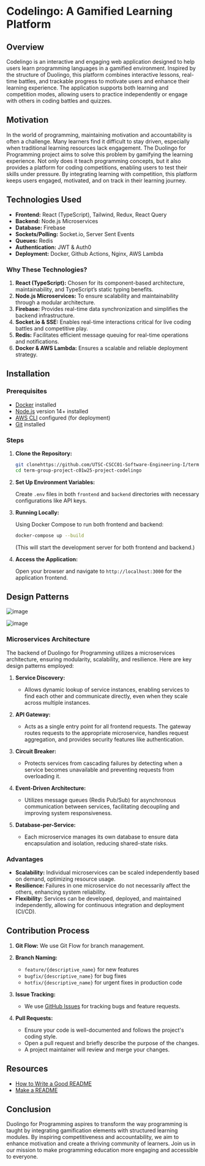 # Codelingo: A Gamified Learning Platform

## Overview

Codelingo is an interactive and engaging web application designed to help users learn programming languages in a gamified environment. Inspired by the structure of Duolingo, this platform combines interactive lessons, real-time battles, and trackable progress to motivate users and enhance their learning experience. The application supports both learning and competition modes, allowing users to practice independently or engage with others in coding battles and quizzes.

## Motivation

In the world of programming, maintaining motivation and accountability is often a challenge. Many learners find it difficult to stay driven, especially when traditional learning resources lack engagement. The Duolingo for Programming project aims to solve this problem by gamifying the learning experience. Not only does it teach programming concepts, but it also provides a platform for coding competitions, enabling users to test their skills under pressure. By integrating learning with competition, this platform keeps users engaged, motivated, and on track in their learning journey.

## Technologies Used

- **Frontend:** React (TypeScript), Tailwind, Redux, React Query
- **Backend:** Node.js Microservices
- **Database:** Firebase
- **Sockets/Polling:** Socket.io, Server Sent Events
- **Queues:** Redis
- **Authentication:** JWT & Auth0
- **Deployment:** Docker, Github Actions, Nginx, AWS Lambda

### Why These Technologies?

1. **React (TypeScript):** Chosen for its component-based architecture, maintainability, and TypeScript’s static typing benefits.
2. **Node.js Microservices:** To ensure scalability and maintainability through a modular architecture.
3. **Firebase:** Provides real-time data synchronization and simplifies the backend infrastructure.
4. **Socket.io & SSE:** Enables real-time interactions critical for live coding battles and competitive play.
5. **Redis:** Facilitates efficient message queuing for real-time operations and notifications.
6. **Docker & AWS Lambda:** Ensures a scalable and reliable deployment strategy.

## Installation

### Prerequisites

- [Docker](https://www.docker.com/get-started) installed
- [Node.js](https://nodejs.org/) version 14+ installed
- [AWS CLI](https://aws.amazon.com/cli/) configured (for deployment)
- [Git](https://git-scm.com/) installed

### Steps

1. **Clone the Repository:**

   ```bash
   git clonehttps://github.com/UTSC-CSCC01-Software-Engineering-I/term-group-project-c01w25-project-codelingo
   cd term-group-project-c01w25-project-codelingo
   ```

2. **Set Up Environment Variables:**

   Create `.env` files in both `frontend` and `backend` directories with necessary configurations like API keys.

3. **Running Locally:**

   Using Docker Compose to run both frontend and backend:

   ```bash
   docker-compose up --build
   ```

   (This will start the development server for both frontend and backend.)

4. **Access the Application:**

   Open your browser and navigate to `http://localhost:3000` for the application frontend.

## Design Patterns
![image](https://github.com/user-attachments/assets/d5545f82-d65e-440e-a10a-cf000e752958)

![image](https://github.com/user-attachments/assets/9fedb081-7fae-4ef1-90fc-4f84d1b993bc)


### Microservices Architecture

The backend of Duolingo for Programming utilizes a microservices architecture, ensuring modularity, scalability, and resilience. Here are key design patterns employed:

1. **Service Discovery:**
   - Allows dynamic lookup of service instances, enabling services to find each other and communicate directly, even when they scale across multiple instances.

2. **API Gateway:**
   - Acts as a single entry point for all frontend requests. The gateway routes requests to the appropriate microservice, handles request aggregation, and provides security features like authentication.

3. **Circuit Breaker:**
   - Protects services from cascading failures by detecting when a service becomes unavailable and preventing requests from overloading it.

4. **Event-Driven Architecture:**
   - Utilizes message queues (Redis Pub/Sub) for asynchronous communication between services, facilitating decoupling and improving system responsiveness.

5. **Database-per-Service:**
   - Each microservice manages its own database to ensure data encapsulation and isolation, reducing shared-state risks.

### Advantages

- **Scalability:** Individual microservices can be scaled independently based on demand, optimizing resource usage.
- **Resilience:** Failures in one microservice do not necessarily affect the others, enhancing system reliability.
- **Flexibility:** Services can be developed, deployed, and maintained independently, allowing for continuous integration and deployment (CI/CD).

## Contribution Process

1. **Git Flow:** We use Git Flow for branch management.

2. **Branch Naming:**
   - `feature/{descriptive_name}` for new features
   - `bugfix/{descriptive_name}` for bug fixes
   - `hotfix/{descriptive_name}` for urgent fixes in production code

3. **Issue Tracking:**
   - We use [GitHub Issues](https://github.com/yourusername/duolingo-for-programming/issues) for tracking bugs and feature requests.

4. **Pull Requests:**
   - Ensure your code is well-documented and follows the project's coding style.
   - Open a pull request and briefly describe the purpose of the changes.
   - A project maintainer will review and merge your changes.

## Resources

- [How to Write a Good README](https://dev.to/merlos/how-to-write-a-good-readme-bog)
- [Make a README](https://www.makeareadme.com/)

## Conclusion

Duolingo for Programming aspires to transform the way programming is taught by integrating gamification elements with structured learning modules. By inspiring competitiveness and accountability, we aim to enhance motivation and create a thriving community of learners. Join us in our mission to make programming education more engaging and accessible to everyone.
